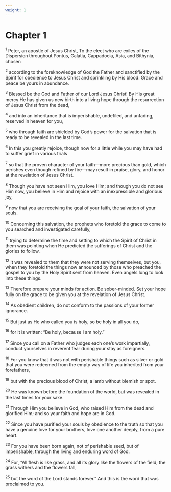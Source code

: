 ```yaml
---
weight: 1
---
```


# Chapter 1

<sup>1</sup> Peter, an apostle of Jesus Christ, To the elect who are exiles of the Dispersion throughout Pontus, Galatia, Cappadocia, Asia, and Bithynia, chosen 

<sup>2</sup> according to the foreknowledge of God the Father and sanctified by the Spirit for obedience to Jesus Christ and sprinkling by His blood: Grace and peace be yours in abundance. 

<sup>3</sup> Blessed be the God and Father of our Lord Jesus Christ! By His great mercy He has given us new birth into a living hope through the resurrection of Jesus Christ from the dead, 

<sup>4</sup> and into an inheritance that is imperishable, undefiled, and unfading, reserved in heaven for you, 

<sup>5</sup> who through faith are shielded by God’s power for the salvation that is ready to be revealed in the last time. 

<sup>6</sup> In this you greatly rejoice, though now for a little while you may have had to suffer grief in various trials 

<sup>7</sup> so that the proven character of your faith—more precious than gold, which perishes even though refined by fire—may result in praise, glory, and honor at the revelation of Jesus Christ. 

<sup>8</sup> Though you have not seen Him, you love Him; and though you do not see Him now, you believe in Him and rejoice with an inexpressible and glorious joy, 

<sup>9</sup> now that you are receiving the goal of your faith, the salvation of your souls. 

<sup>10</sup> Concerning this salvation, the prophets who foretold the grace to come to you searched and investigated carefully, 

<sup>11</sup> trying to determine the time and setting to which the Spirit of Christ in them was pointing when He predicted the sufferings of Christ and the glories to follow. 

<sup>12</sup> It was revealed to them that they were not serving themselves, but you, when they foretold the things now announced by those who preached the gospel to you by the Holy Spirit sent from heaven. Even angels long to look into these things. 

<sup>13</sup> Therefore prepare your minds for action. Be sober-minded. Set your hope fully on the grace to be given you at the revelation of Jesus Christ. 

<sup>14</sup> As obedient children, do not conform to the passions of your former ignorance. 

<sup>15</sup> But just as He who called you is holy, so be holy in all you do, 

<sup>16</sup> for it is written: “Be holy, because I am holy.” 

<sup>17</sup> Since you call on a Father who judges each one’s work impartially, conduct yourselves in reverent fear during your stay as foreigners. 

<sup>18</sup> For you know that it was not with perishable things such as silver or gold that you were redeemed from the empty way of life you inherited from your forefathers, 

<sup>19</sup> but with the precious blood of Christ, a lamb without blemish or spot. 

<sup>20</sup> He was known before the foundation of the world, but was revealed in the last times for your sake. 

<sup>21</sup> Through Him you believe in God, who raised Him from the dead and glorified Him; and so your faith and hope are in God. 

<sup>22</sup> Since you have purified your souls by obedience to the truth so that you have a genuine love for your brothers, love one another deeply, from a pure heart. 

<sup>23</sup> For you have been born again, not of perishable seed, but of imperishable, through the living and enduring word of God. 

<sup>24</sup> For, “All flesh is like grass, and all its glory like the flowers of the field; the grass withers and the flowers fall, 

<sup>25</sup> but the word of the Lord stands forever.” And this is the word that was proclaimed to you. 


